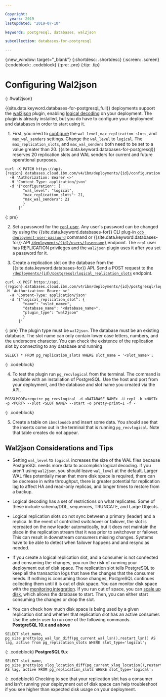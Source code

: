 ```yaml
---

Copyright:
  years: 2019
lastupdated: "2019-07-10"

keywords: postgresql, databases, wal2json

subcollection: databases-for-postgresql

---
```


{:new_window: target="_blank"}
{:shortdesc: .shortdesc}
{:screen: .screen}
{:codeblock: .codeblock}
{:pre: .pre}
{:tip: .tip}

# Configuring Wal2json
{: #wal2json}

{{site.data.keyword.databases-for-postgresql_full}} deployments support the [wal2json](https://github.com/eulerto/wal2json) plugin, enabling [logical decoding](https://www.postgresql.org/docs/current/logicaldecoding-explanation.html) on your deployment. The plugin is already installed, but you do have to configure your deployment and databases in order to start using it.

1. First, you need to [configure](/docs/databases-for-postgresql?topic=databases-for-postgresql-changing-configuration) the `wal_level`, `max_replication_slots`, and `max_wal_senders` settings. Change the `wal_level` to `logical`. The `max_replication_slots`, and `max_wal_senders` both need to be set to a value greater than 20. {{site.data.keyword.databases-for-postgresql}} reserves 20 replication slots and WAL senders for current and future operational purposes.
```
curl -X PATCH https://api.{region}.databases.cloud.ibm.com/v4/ibm/deployments/{id}/configuration 
  -H 'Authorization: Bearer <>'
  -H 'Content-Type: application/json'
  -d '{"configuration": {
        "wal_level": "logical",
        "max_replication_slots": 21,
        "max_wal_senders": 21
        }
      }'
```
{: pre}

2. Set a password for the [`repl` user](/docs/databases-for-postgresql?topic=databases-for-postgresql-user-management#the-repl-user). Any user's password can be changed by using the {{site.data.keyword.databases-for}} CLI plug-in [`cdb deployment-user-password`](/docs/databases-cli-plugin?topic=databases-cli-plugin-cdb-reference#deployment-user-password) command or {{site.data.keyword.databases-for}} API [`/deployments/{id}/users/{username}`](https://cloud.ibm.com/apidocs/cloud-databases-api#set-database-level-user-s-password) endpoint. The `repl` user has REPLICATION privileges and the `wal2json` plugin uses it after you set a password for it.

3. Create a replication slot on the database from the {{site.data.keyword.databases-for}} API. Send a POST request to the [`/deployments/{id}/postgresql/logical_replication_slots`](https://cloud.ibm.com/apidocs/cloud-databases-api#create-a-new-logical-replication-slot) endpoint.
```
curl -X POST https://api.{region}.databases.cloud.ibm.com/v4/ibm/deployments/{id}/postgresql/logical_replication_slots   -H 'Authorization: Bearer <>'
  -H 'Content-Type: application/json' 
  -d '{"logical_replication_slot": {
        "name": "<slot_name>",
        "database_name": "<database_name>",
        "plugin_type": "wal2json"
        }
      }'
```
{: pre}
The plugin type must be `wal2json`. The database must be an existing database. The slot name can only contain lower case letters, numbers, and the underscore character. You can check the existence of the replication slot by connecting to any database and running 
```
SELECT * FROM pg_replication_slots WHERE slot_name = '<slot_name>';
```
{: .codeblock}

4. To test the plugin run `pg_recvlogical` from the terminal. The command is available with an installation of PostgreSQL. Use the host and port from your deployment, and the database and slot name you created via the API,
```
PGSSLMODE=require pg_recvlogical -d <DATABASE NAME> -U repl -h <HOST> -p <PORT> --slot <SLOT NAME> --start -o pretty-print=1 -f -
```
{: .codeblock}

5. Create a table on `ibmclouddb` and insert some data. You should see that the inserts come out in the terminal that is running `pg_recvlogical`. Note that table creates do not appear.

## Wal2json Considerations and Tips

- Setting `wal_level` to `logical` increases the size of the WAL files because PostgreSQL needs more data to accomplish logical decoding. If you aren't using `wal2json`, you should leave `wal_level` at the default. Larger WAL files potentially mean that more disk space is required, there can be decrease in write throughput, there is greater potential for replication lag to affect HA and read-only replicas, and longer times to restore from a backup.

- Logical decoding has a set of restrictions on what replicates. Some of these include schema/DDL, sequences, TRUNCATE, and Large Objects.

- Logical replication slots do not sync between a primary (leader) and a replica. In the event of controlled switchover or failover, the slot is recreated on the new leader automatically, but it does not maintain the place in the replication stream that it was prior to switchover or failover. This can result in downstream consumers missing changes. Systems have to be able to detect when failover happens and and resync as needed.

- If you create a logical replication slot, and a consumer is not connected and consuming the changes, you run the risk of running your deployment out of disk space. The replication slot tells PostgreSQL to keep all the transaction logs that have the changes that the consumer needs. If nothing is consuming those changes, PostgreSQL continues collecting them until it is out of disk space. You can monitor disk space with the [monitoring integration](/docs/databases-for-postgresql?topic=databases-for-postgresql-sysdig-monitoring). If you run out of space, you can [scale up disk](/docs/databases-for-postgresql?topic=databases-for-postgresql-resources-scaling), which allows the database to start. Then, you can either start consuming the changes or drop the slot.

- You can check how much disk space is being used by a given replication slot and whether that replication slot has an active consumer. Use the `admin` user to run one of the following commands.  
**PostgreSQL 10.x and above**
```
SELECT slot_name, pg_size_pretty(pg_wal_lsn_diff(pg_current_wal_lsn(),restart_lsn)) AS lag, active from pg_replication_slots WHERE slot_type='logical';
```
{: .codeblock}
**PostgreSQL 9.x**
```
SELECT slot_name, pg_size_pretty(pg_xlog_location_diff(pg_current_xlog_location(),restart_lsn)) AS lag, active FROM pg_replication_slots WHERE slot_type='logical';
```
{: .codeblock}
Checking to see that your replication slot has a consumer and isn't running your deployment out of disk space can help troubleshoot if you see higher than expected disk usage on your deployment.